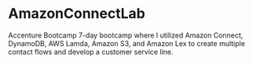 # AmazonConnectLab
Accenture Bootcamp
7-day bootcamp where I utilized Amazon Connect, DynamoDB, AWS Lamda, Amazon S3, and Amazon Lex to create multiple contact flows and develop a customer service line.
